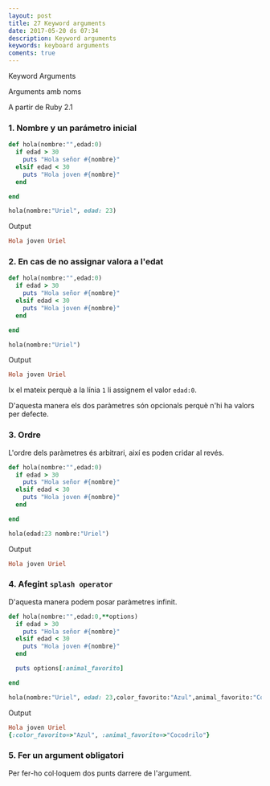 ```yaml
---
layout: post
title: 27 Keyword arguments
date: 2017-05-20 ds 07:34
description: Keyword arguments
keywords: keyboard arguments
coments: true
---
```


Keyword Arguments

Arguments amb noms

A partir de Ruby 2.1

### 1. Nombre y un parámetro inicial

```ruby
def hola(nombre:"",edad:0)
  if edad > 30
    puts "Hola señor #{nombre}"
  elsif edad < 30
    puts "Hola joven #{nombre}"
  end

end

hola(nombre:"Uriel", edad: 23)
```

Output

```ruby
Hola joven Uriel
```


### 2. En cas de no assignar valora a l'edat

```ruby
def hola(nombre:"",edad:0)
  if edad > 30
    puts "Hola señor #{nombre}"
  elsif edad < 30
    puts "Hola joven #{nombre}"
  end

end

hola(nombre:"Uriel")
```

Output

```ruby
Hola joven Uriel
```

Ix el mateix perquè a la línia `1` li assignem el valor `edad:0`.

D'aquesta manera els dos paràmetres són opcionals perquè n'hi ha valors per defecte.

### 3. Ordre

L'ordre dels paràmetres és arbitrari, així es poden cridar al revés.

```ruby
def hola(nombre:"",edad:0)
  if edad > 30
    puts "Hola señor #{nombre}"
  elsif edad < 30
    puts "Hola joven #{nombre}"
  end

end

hola(edad:23 nombre:"Uriel")
```

Output

```ruby
Hola joven Uriel
```
### 4. Afegint `splash operator`

D'aquesta manera podem posar paràmetres infinit.

```ruby
def hola(nombre:"",edad:0,**options)
  if edad > 30
    puts "Hola señor #{nombre}"
  elsif edad < 30
    puts "Hola joven #{nombre}"
  end

  puts options[:animal_favorito]

end

hola(nombre:"Uriel", edad: 23,color_favorito:"Azul",animal_favorito:"Cocodrilo")
```

Output

```ruby
Hola joven Uriel
{:color_favorito=>"Azul", :animal_favorito=>"Cocodrilo"}
```

### 5. Fer un argument obligatori

Per fer-ho col·loquem dos punts darrere de l'argument.



